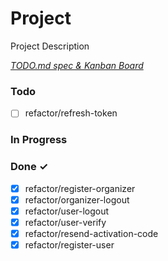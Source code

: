 # Project

Project Description

<em>[TODO.md spec & Kanban Board](https://bit.ly/3fCwKfM)</em>

### Todo

- [ ] refactor/refresh-token

### In Progress

### Done ✓

- [x] refactor/register-organizer
- [x] refactor/organizer-logout
- [x] refactor/user-logout
- [x] refactor/user-verify
- [x] refactor/resend-activation-code
- [x] refactor/register-user
